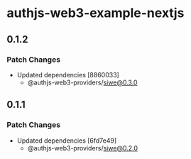 # authjs-web3-example-nextjs

## 0.1.2

### Patch Changes

- Updated dependencies [8860033]
  - @authjs-web3-providers/siwe@0.3.0

## 0.1.1

### Patch Changes

- Updated dependencies [6fd7e49]
  - @authjs-web3-providers/siwe@0.2.0

